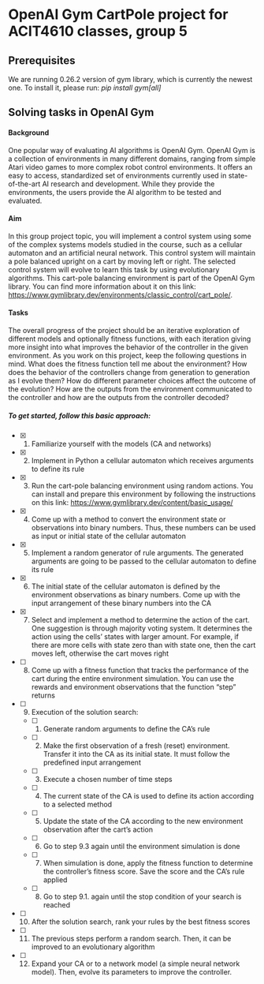 # OpenAI Gym CartPole project for ACIT4610 classes, group 5 

## Prerequisites
We are running 0.26.2 version of gym library, which is currently the newest one. To install it, please run:
*pip install gym[all]*

## Solving tasks in OpenAI Gym

#### Background
One popular way of evaluating AI algorithms is OpenAI Gym. OpenAI Gym is a collection of environments in many different domains, ranging from simple Atari video games to more complex robot control environments. It offers an easy to access, standardized set of environments currently used in state-of-the-art AI research and development. While they provide the environments, the users provide the AI algorithm to be tested and evaluated.

#### Aim
In this group project topic, you will implement a control system using some of the complex systems models studied in the course, such as a cellular automaton and an artificial neural network. This control system will maintain a pole balanced upright on a cart by moving left or right. The selected control system will evolve to learn this task by using evolutionary algorithms. This cart-pole balancing environment is part of the OpenAI Gym library. You can find more information about it on this link: https://www.gymlibrary.dev/environments/classic_control/cart_pole/.

#### Tasks
The overall progress of the project should be an iterative exploration of different models and optionally fitness functions, with each iteration giving more insight into what improves the behavior of the controller in the given environment. As you work on this project, keep the following questions in mind. What does the fitness function tell me about the environment? How does the behavior of the controllers change from generation to generation as I evolve them? How do different parameter choices affect the outcome of the evolution? How are the outputs from the environment communicated to the controller and how are the outputs from the controller decoded?

##### To get started, follow this basic approach:

- [x] 1. Familiarize yourself with the models (CA and networks)
- [x] 2. Implement in Python a cellular automaton which receives arguments to define its rule
- [x] 3. Run the cart-pole balancing environment using random actions. You can install and prepare this environment by following the instructions on this link: https://www.gymlibrary.dev/content/basic_usage/
- [x] 4. Come up with a method to convert the environment state or observations into binary numbers. Thus, these numbers can be used as input or initial state of the cellular automaton
- [x] 5. Implement a random generator of rule arguments. The generated arguments are going to be passed to the cellular automaton to define its rule
- [x] 6. The initial state of the cellular automaton is defined by the environment observations as binary numbers. Come up with the input arrangement of these binary numbers into the CA
- [x] 7. Select and implement a method to determine the action of the cart. One suggestion is through majority voting system. It determines the action using the cells’ states with larger amount. For example, if there are more cells with state zero than with state one, then the cart moves left, otherwise the cart moves right
- [ ] 8. Come up with a fitness function that tracks the performance of the cart during the entire environment simulation. You can use the rewards and environment observations that the function “step” returns
- [ ] 9. Execution of the solution search:
    - [ ] 1. Generate random arguments to define the CA’s rule
    - [ ] 2. Make the first observation of a fresh (reset) environment. Transfer it into the CA as its initial state. It must follow the predefined input arrangement
    - [ ] 3. Execute a chosen number of time steps
    - [ ] 4. The current state of the CA is used to define its action according to a selected method
    - [ ] 5. Update the state of the CA according to the new environment observation after the cart’s action
    - [ ] 6. Go to step 9.3 again until the environment simulation is done
    - [ ] 7. When simulation is done, apply the fitness function to determine the controller’s fitness score. Save the score and the CA’s rule applied
    - [ ] 8. Go to step 9.1. again until the stop condition of your search is reached
- [ ] 10. After the solution search, rank your rules by the best fitness scores
- [ ] 11. The previous steps perform a random search. Then, it can be improved to an evolutionary algorithm
- [ ] 12. Expand your CA or to a network model (a simple neural network model). Then, evolve its parameters to improve the controller.